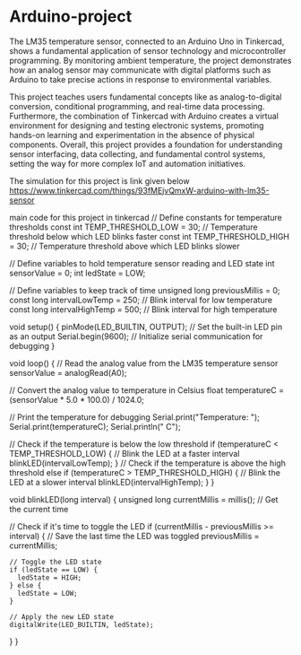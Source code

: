 # Arduino-project
The LM35 temperature sensor, connected to an Arduino Uno in Tinkercad, shows a fundamental application of sensor technology and microcontroller programming. By monitoring ambient temperature, the project demonstrates how an analog sensor may communicate with digital platforms such as Arduino to take precise actions in response to environmental variables.

This project teaches users fundamental concepts like as analog-to-digital conversion, conditional programming, and real-time data processing. Furthermore, the combination of Tinkercad with Arduino creates a virtual environment for designing and testing electronic systems, promoting hands-on learning and experimentation in the absence of physical components. Overall, this project provides a foundation for understanding sensor interfacing, data collecting, and fundamental control systems, setting the way for more complex IoT and automation initiatives.









The simulation  for this project is link given below
https://www.tinkercad.com/things/93fMEjvQmxW-arduino-with-lm35-sensor

main code for this project in tinkercad
// Define constants for temperature thresholds
const int TEMP_THRESHOLD_LOW = 30; // Temperature threshold below which LED blinks faster
const int TEMP_THRESHOLD_HIGH = 30; // Temperature threshold above which LED blinks slower

// Define variables to hold temperature sensor reading and LED state
int sensorValue = 0;
int ledState = LOW;

// Define variables to keep track of time
unsigned long previousMillis = 0;
const long intervalLowTemp = 250; // Blink interval for low temperature
const long intervalHighTemp = 500; // Blink interval for high temperature

void setup() {
  pinMode(LED_BUILTIN, OUTPUT); // Set the built-in LED pin as an output
  Serial.begin(9600); // Initialize serial communication for debugging
}

void loop() {
  // Read the analog value from the LM35 temperature sensor
  sensorValue = analogRead(A0);

  // Convert the analog value to temperature in Celsius
  float temperatureC = (sensorValue * 5.0 * 100.0) / 1024.0;

  // Print the temperature for debugging
  Serial.print("Temperature: ");
  Serial.print(temperatureC);
  Serial.println(" C");

  // Check if the temperature is below the low threshold
  if (temperatureC < TEMP_THRESHOLD_LOW) {
    // Blink the LED at a faster interval
    blinkLED(intervalLowTemp);
  } 
  // Check if the temperature is above the high threshold
  else if (temperatureC > TEMP_THRESHOLD_HIGH) {
    // Blink the LED at a slower interval
    blinkLED(intervalHighTemp);
  }
}

void blinkLED(long interval) {
  unsigned long currentMillis = millis(); // Get the current time

  // Check if it's time to toggle the LED
  if (currentMillis - previousMillis >= interval) {
    // Save the last time the LED was toggled
    previousMillis = currentMillis;

    // Toggle the LED state
    if (ledState == LOW) {
      ledState = HIGH;
    } else {
      ledState = LOW;
    }

    // Apply the new LED state
    digitalWrite(LED_BUILTIN, ledState);
  }
}
